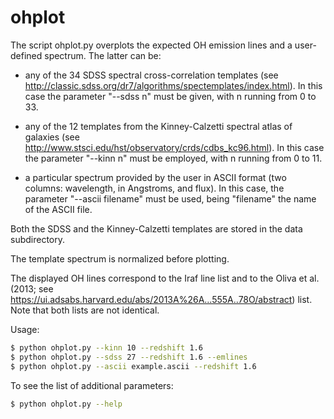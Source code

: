 # ohplot
The script ohplot.py overplots the expected OH emission lines and a
user-defined spectrum. The latter can be:

- any of the 34 SDSS spectral cross-correlation templates (see
  http://classic.sdss.org/dr7/algorithms/spectemplates/index.html). In this
  case the parameter "--sdss n" must be given, with n running from 0 to 33.

- any of the 12 templates from the Kinney-Calzetti spectral atlas of galaxies
  (see http://www.stsci.edu/hst/observatory/crds/cdbs_kc96.html). In this case
  the parameter "--kinn n" must be employed, with n running from 0 to 11.

- a particular spectrum provided by the user in ASCII format (two columns:
  wavelength, in Angstroms, and flux). In this case, the parameter "--ascii
  filename" must be used, being "filename" the name of the ASCII file.

Both the SDSS and the Kinney-Calzetti templates are stored in the data
subdirectory.

The template spectrum is normalized before plotting.

The displayed OH lines correspond to the Iraf line list and to the Oliva et al.
(2013; see https://ui.adsabs.harvard.edu/abs/2013A%26A...555A..78O/abstract)
list. Note that both lists are not identical.

Usage:

```bash
$ python ohplot.py --kinn 10 --redshift 1.6
$ python ohplot.py --sdss 27 --redshift 1.6 --emlines
$ python ohplot.py --ascii example.ascii --redshift 1.6
```

To see the list of additional parameters:

```bash
$ python ohplot.py --help
```


